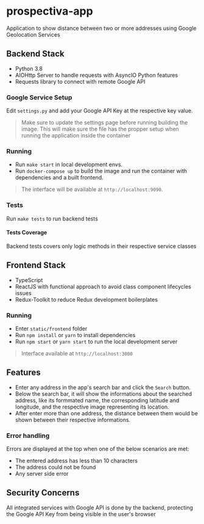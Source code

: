 # prospectiva-app

Application to show distance between two or more addresses using Google Geolocation Services

## Backend Stack

- Python 3.8
- AIOHttp Server to handle requests with AsyncIO Python features
- Requests library to connect with remote Google API

### Google Service Setup

Edit `settings.py` and add your Google API Key at the respective key value.

> Make sure to update the settings page before running building the image. This will make sure the file has the propper setup when running the application inside the container

### Running

* Run `make start` in local development envs. 
* Run `docker-compose up` to build the image and run the container with dependencies and a built frontend.

> The interface will be available at `http://localhost:9090`.

### Tests

Run `make tests` to run backend tests

#### Tests Coverage

Backend tests covers only logic methods in their respective service classes

## Frontend Stack

- TypeScript
- ReactJS with functional approach to avoid class component lifecycles issues
- Redux-Toolkit to reduce Redux development boilerplates

### Running

* Enter `static/frontend` folder
* Run `npm install` or `yarn` to install dependencies
* Run `npm start` or `yarn start` to run the local development server

> Interface available at `http://localhost:3000`

## Features

* Enter any address in the app's search bar and click the `Search` button. 
* Below the search bar, it will show the informations about the searched address, like its formmated name, the corresponding latitude and longitude, and the respective image representing its location.
* After enter more than one address, the distance between them would be shown between their respective informations.

### Error handling

Errors are displayed at the top when one of the below scenarios are met:

* The entered address has less than 10 characters
* The address could not be found
* Any server side error

## Security Concerns

All integrated services with Google API is done by the backend, protecting the Google API Key from being visible in the user's browser